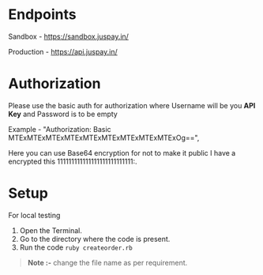 # Endpoints

Sandbox - https://sandbox.juspay.in/

Production - https://api.juspay.in/


# Authorization

Please use the basic auth for authorization where Username will be you **API Key** and Password is to be empty

Example - 
	"Authorization: Basic MTExMTExMTExMTExMTExMTExMTExMTExMTExOg==",

Here you can use Base64 encryption for not to make it public I have a encrypted this 111111111111111111111111111:.

# Setup

For local testing 
1. Open the Terminal.
2. Go to the directory where the code is present.
3. Run the code `ruby createorder.rb`

  > **Note :-** change the file name as per requirement.


